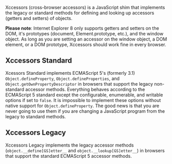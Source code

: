 Xccessors (cross-browser accessors) is a JavaScript shim that implements the legacy or
standard methods for defining and looking up accessors (getters and setters) of objects.

**Please note**: Internet Explorer 8 only supports getters and setters on the DOM, it's
prototypes (document, Element.prototype, etc.), and the window object. As long as you are
setting an accessor on the window object, a DOM element, or a DOM prototype, Xccessors
should work fine in every browser.


Xccessors Standard
------------------

Xcessors Standard implements ECMAScript 5's (formerly 3.1) `Object.defineProperty`,
`Object.defineProperties`, and `Object.getOwnPropertyDescriptor` in browsers that
support the legacy non-standard accessor methods. Everything behaves according to the
ECMAScript 5 standard except the configurable, enumerable, and writable options if set
to `false`. It is impossible to implement these options without native support for
`Object.defineProperty`. The good news is that you are never going to use them if you
are changing a JavaScript program from the legacy to standard methods.


Xccessors Legacy
----------------

Xccessors Legacy implements the legacy accessor methods (`object.__define[GS]etter__`
and `object.__lookup[GS]etter__`) in browsers that support the standard
ECMAScript 5 accessor methods.
